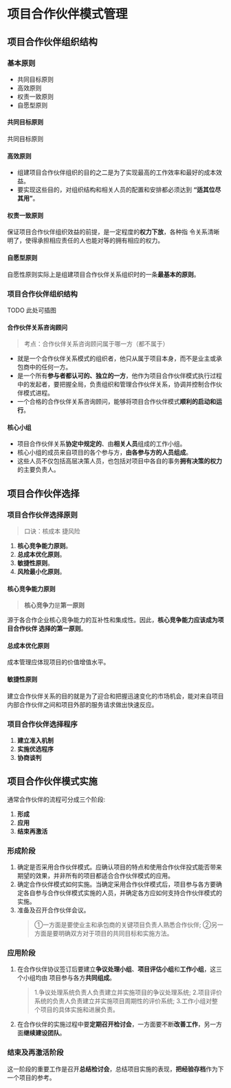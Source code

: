 # 项目合作伙伴模式管理

## 项目合作伙伴组织结构

### 基本原则

- 共同目标原则
- 高效原则
- 权责一致原则
- 自愿型原则

#### 共同目标原则

共同目标原则

#### 高效原则

- 组建项目合作伙伴组织的目的之二是为了实现最高的工作效率和最好的成本效益。
- 要实现这些目的，对组织结构和相关人员的配置和安排都必须达到 **“适其位尽其用”**。

#### 权责一致原则

保证项目合作伙伴组织效益的前提，是一定程度的**权力下放**，各种指 令关系清晰明了，使得承担相应责任的人也能对等的拥有相应的权力。

#### 自愿型原则

自愿性原则实际上是组建项目合作伙伴关系组织时的一条**最基本的原则**。

### 项目合作伙伴组织结构

TODO 此处可插图

#### 合作伙伴关系咨询顾问

> 考点：合作伙伴关系咨询顾问属于哪一方（都不属于）

- 就是一个合作伙伴关系模式的组织者，他只从属于项目本身，而不是业主或承包商中的任何一方。
- 是一个所有**参与者都认可的、独立的一方**，他作为项目合作伙伴模式执行过程中的发起者，要把握全局，负责组织和管理合作伙伴关系，协调并控制合作伙伴模式进程。
- 一个合格的合作伙伴关系咨询顾问，能够将项目合作伙伴模式**顺利的启动和运行**。

#### 核心小组

- 项目合作伙伴关系**协定中规定的**、由**相关人员**组成的工作小组。
- 核心小组的成员来自项目的各个参与方，**由各参与方的人员组成**。
- 这些人员不仅包括高层决策人员，也包括对项目中各自的事务**拥有决策的权力**的主要负责人。

## 项目合作伙伴选择

### 项目合作伙伴选择原则

> 口诀：核成本 捷风险

1. **核心竞争能力原则**。
2. **总成本优化原则**。
3. **敏捷性原则**。
4. **风险最小化原则**。

#### 核心竞争能力原则

> **核心竞争力**是**第一原则**

源于各合作企业核心竞争能力的互补性和集成性。因此，**核心竞争能力应该成为项目合作伙伴 选择的第一原则**。

#### 总成本优化原则

成本管理应体现项目的价值增值水平。

#### 敏捷性原则

建立合作伙伴关系的目的就是为了迎合和把握迅速变化的市场机会，能对来自项目内部合作伙伴之间和项目外部的服务请求做出快速反应。

### 项目合作伙伴选择程序

1. **建立准入机制**
2. **实施优选程序**
3. **协商谈判**

## 项目合作伙伴模式实施

通常合作伙伴的流程可分成三个阶段:

1. **形成**
2. **应用**
3. **结束再激活**

### 形成阶段

1. 确定是否采用合作伙伴模式。应确认项目的特点和使用合作伙伴投式能否带来期望的效果，并非所有的项目都适合合作伙伴模式的应用。
2. 确定合作伙伴模式如何实施。当确定采用合作伙伴模式后，项目参与各方要确定各自参与合作伙伴模式实施的人员，并确定各方应如何支持合作伙伴模式的实施。
3. 准备及召开合作伙伴会议。
   > ①一方面是要使业主和承包商的关键项目负责人熟悉合作伙伴;
   > ②另一方面是要明确双方对于项目的共同目标和实施方法。

### 应用阶段

1. 在合作伙伴协议签订后要建立**争议处理小组**、**项目评估小组**和**工作小组**，这三个小组均由 项目参与各方**共同组成**。
   > 1.争议处理系统负责人负责建立并实施项目的争议处理系统;
   > 2.项目评价系统的负责人负责建立并实施项目周期性的评价系统;
   > 3.工作小组对整个项目的具体实施和进展负责。

2. 在合作伙伴的实施过程中要**定期召开检讨会**，一方面要不断**改善工作**，另一方面**继续建设团队**。

### 结束及再激活阶段

这一阶段的重要工作是召开**总结检讨会**，总结项目实施的表现，**把经验存档**作为下一个项目的参考。
